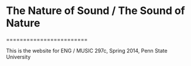 # The Nature of Sound / The Sound of Nature
========================

This is the website for ENG / MUSIC 297c, Spring 2014, Penn State University
